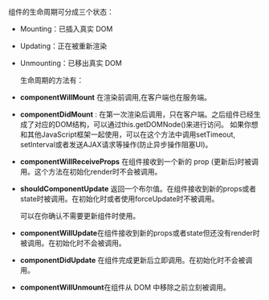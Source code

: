 组件的生命周期可分成三个状态：

- Mounting：已插入真实 DOM

- Updating：正在被重新渲染

- Unmounting：已移出真实 DOM
  
  生命周期的方法有：

- **componentWillMount**  在渲染前调用,在客户端也在服务端。

- **componentDidMount**  : 在第一次渲染后调用，只在客户端。之后组件已经生成了对应的DOM结构，可以通过this.getDOMNode()来进行访问。 如果你想和其他JavaScript框架一起使用，可以在这个方法中调用setTimeout, setInterval或者发送AJAX请求等操作(防止异步操作阻塞UI)。

- **componentWillReceiveProps**  在组件接收到一个新的 prop (更新后)时被调用。这个方法在初始化render时不会被调用。

- **shouldComponentUpdate**  返回一个布尔值。在组件接收到新的props或者state时被调用。在初始化时或者使用forceUpdate时不被调用。  
  
  可以在你确认不需要更新组件时使用。

- **componentWillUpdate**在组件接收到新的props或者state但还没有render时被调用。在初始化时不会被调用。

- **componentDidUpdate**  在组件完成更新后立即调用。在初始化时不会被调用。

- **componentWillUnmount**在组件从 DOM 中移除之前立刻被调用。

